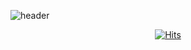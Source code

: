 ![header](https://capsule-render.vercel.app/api?type=waving&height=250&color=auto&text=I'm%20Sangyeong&animation=twinkling&fontAlignY=40)


<div align=center>

[![Hits](https://hits.seeyoufarm.com/api/count/incr/badge.svg?url=https%3A%2F%2Fgithub.com%2FSang-Yeong&count_bg=%23EED0E7&title_bg=%23B0ACAC&icon=&icon_color=%23E7E7E7&title=Welcome+to+my+workspace&edge_flat=false)](https://hits.seeyoufarm.com)

</div>






<!--
**Sang-Yeong/Sang-Yeong** is a ✨ _special_ ✨ repository because its `README.md` (this file) appears on your GitHub profile.

### Hi there 👋

Here are some ideas to get you started:

- 🔭 I’m currently working on ...
- 🌱 I’m currently learning ...
- 👯 I’m looking to collaborate on ...
- 🤔 I’m looking for help with ...
- 💬 Ask me about ...
- 📫 How to reach me: ...
- 😄 Pronouns: ...
- ⚡ Fun fact: ...
-->

